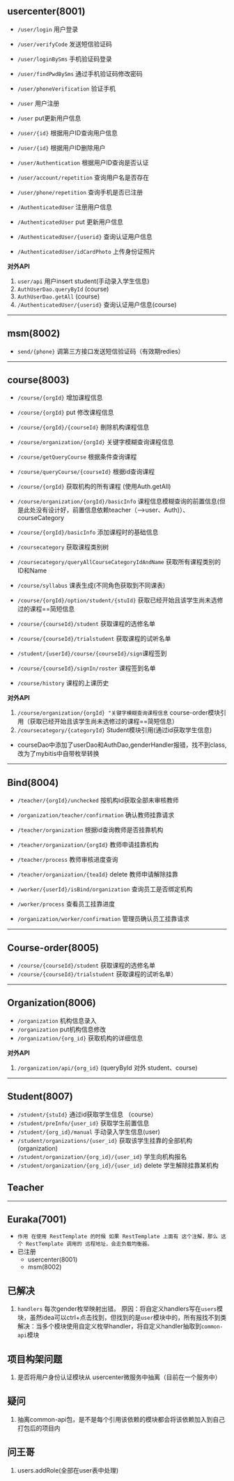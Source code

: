## usercenter(8001)
- `/user/login` 用户登录
- `/user/verifyCode` 发送短信验证码
- `/user/loginBySms` 手机验证码登录
- `/user/findPwdBySms` 通过手机验证码修改密码
- `/user/phoneVerification` 验证手机

- `/user` 用户注册
- `/user` put更新用户信息
- `/user/{id}` 根据用户ID查询用户信息
- `/user/{id}` 根据用户ID删除用户
- `/user/Authentication` 根据用户ID查询是否认证
- `/user/account/repetition` 查询用户名是否存在
- `/user/phone/repetition` 查询手机是否已注册

- `/AuthenticatedUser` 注册用户信息
- `/AuthenticatedUser` put 更新用户信息
- `/AuthenticatedUser/{userid}` 查询认证用户信息
- `/AuthenticatedUser/idCardPhoto` 上传身份证照片

**对外API**
1. `user/api` 用户insert student(手动录入学生信息)
2. `AuthUserDao.queryById` (course)
3. `AuthUserDao.getAll` (course)
4. `/AuthenticatedUser/{userid}` 查询认证用户信息(course)

---
## msm(8002)
- `send/{phone}` 调第三方接口发送短信验证码（有效期redies）


---
## course(8003)
- `/course/{orgId}` 增加课程信息
- `/course/{orgId}` put 修改课程信息
- `/course/{orgId}/{courseId}` 刪除机构课程信息
- `/course/organization/{orgId}` 关键字模糊查询课程信息
- `/course/getQueryCourse` 根据条件查询课程
- `/course/queryCourse/{courseId}` 根据id查询课程
- `/course/{orgId}` 获取机构的所有课程 (使用Auth.getAll)
- `/course/organization/{orgId}/basicInfo` 课程信息模糊查询的前置信息(但是此处没有设计好，前置信息依赖teacher（—>user、Auth)）、courseCategory
- `/course/{orgId}/basicInfo` 添加课程时的基础信息

- `/coursecategory` 获取课程类别树
- `/coursecategory/queryAllCourseCategoryIdAndName` 获取所有课程类别的ID和Name

- `/course/syllabus` 课表生成(不同角色获取到不同课表)

- `/course/{orgId}/option/student/{stuId}` 获取已经开始且该学生尚未选修过的课程==简短信息
- `/course/{courseId}/student` 获取课程的选修名单
- `/course/{courseId}/trialstudent` 获取课程的试听名单

- `/student/{userId}/course/{courseId}/sign`课程签到
- `/course/{courseId}/signIn/roster` 课程签到名单
- `/course/history` 课程的上课历史

 **对外API**
 1. `/course/organization/{orgId} "关键字模糊查询课程信息` course-order模块引用（获取已经开始且该学生尚未选修过的课程==简短信息）
 2. `/coursecategory/{categoryId}` Student模块引用(通过id获取学生信息)


- courseDao中添加了userDao和AuthDao,genderHandler报错，找不到class,改为了mybitis中自带枚举转换

----
## Bind(8004)
- `/teacher/{orgId}/unchecked` 按机构id获取全部未审核教师
- `/organization/teacher/confirmation` 确认教师挂靠请求
- `/teacher/organization` 根据id查询教师是否挂靠机构
- `/teacher/organization/{orgId}` 教师申请挂靠机构
- `/teacher/process` 教师审核进度查询
- `/teacher/organization/{teaId}`  delete 教师申请解除挂靠

- `/worker/{userId}/isBind/organization` 查询员工是否绑定机构
- `/worker/process` 查看员工挂靠进度
- `/organization/worker/confirmation` 管理员确认员工挂靠请求

----

## Course-order(8005)
- `/course/{courseId}/student` 获取课程的选修名单
- `/course/{courseId}/trialstudent` 获取课程的试听名单）

---
## Organization(8006)
- `/organization` 机构信息录入
- `/organization` put机构信息修改
- `/organization/{org_id}` 获取机构的详细信息

**对外API**
1. `/organization/api/{org_id}` (queryById 对外 student、course)
---

## Student(8007)
- `/student/{stuId}` 通过id获取学生信息 （course）
- `/student/preInfo/{user_id}` 获取学生前置信息
- `/student/{org_id}/manual` 手动录入学生信息(user)
- `/student/organizations/{user_id}` 获取该学生挂靠的全部机构(organization)
- `/student/organization/{org_id}/{user_id}` 学生向机构报名
- `/student/organization/{org_id}/{user_id}` delete 学生解除挂靠某机构


## Teacher

---
## Euraka(7001)
- `作用 在使用 RestTemplate 的时候 如果 RestTemplate 上面有 这个注解，那么 这个 RestTemplate 调用的 远程地址，会走负载均衡器。`
- 已注册
    - usercenter(8001)
    - msm(8002)
    
## 已解决
1. `handlers` 每次gender枚举映射出错。
    原因：将自定义handlers写在`users`模块，虽然idea可以ctrl+点击找到，但找到的是`user`模块中的，所有报找不到类
    解决：当多个模块使用自定义枚举handler，将自定义handler抽取到`common-api`模块

   
  
## 项目构架问题
1. 是否将用户身份认证模块从 usercenter微服务中抽离（目前在一个服务中）

## 疑问
1. 抽离common-api包，是不是每个引用该依赖的模块都会将该依赖加入到自己打包后的项目内

## 问王哥
1. users.addRole(全部在user表中处理)